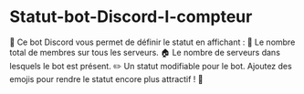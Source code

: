 # Statut-bot-Discord-I-compteur
🚀 Ce bot Discord vous permet de définir le statut en affichant :  👥 Le nombre total de membres sur tous les serveurs. 🏠 Le nombre de serveurs dans lesquels le bot est présent. ✏️ Un statut modifiable pour le bot. Ajoutez des emojis pour rendre le statut encore plus attractif ! 🌟
